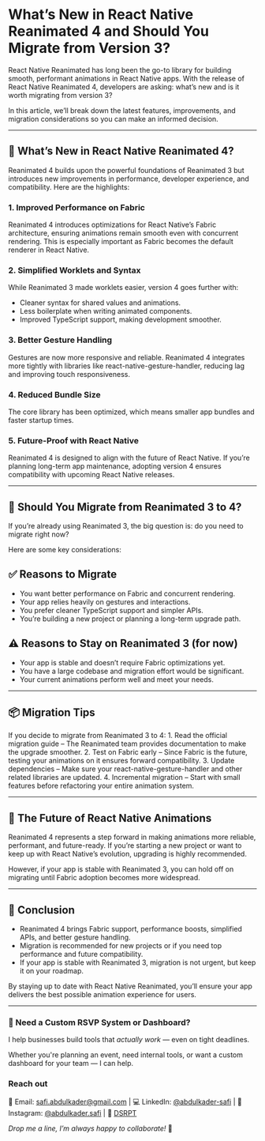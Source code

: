 # What’s New in React Native Reanimated 4 and Should You Migrate from Version 3?

React Native Reanimated has long been the go-to library for building smooth, performant animations in React Native apps. With the release of React Native Reanimated 4, developers are asking: what’s new and is it worth migrating from version 3?

In this article, we’ll break down the latest features, improvements, and migration considerations so you can make an informed decision.

---

## 🚀 What’s New in React Native Reanimated 4?

Reanimated 4 builds upon the powerful foundations of Reanimated 3 but introduces new improvements in performance, developer experience, and compatibility. Here are the highlights:

### 1. Improved Performance on Fabric

Reanimated 4 introduces optimizations for React Native’s Fabric architecture, ensuring animations remain smooth even with concurrent rendering. This is especially important as Fabric becomes the default renderer in React Native.

### 2. Simplified Worklets and Syntax

While Reanimated 3 made worklets easier, version 4 goes further with:

- Cleaner syntax for shared values and animations.
- Less boilerplate when writing animated components.
- Improved TypeScript support, making development smoother.

### 3. Better Gesture Handling

Gestures are now more responsive and reliable. Reanimated 4 integrates more tightly with libraries like react-native-gesture-handler, reducing lag and improving touch responsiveness.

### 4. Reduced Bundle Size

The core library has been optimized, which means smaller app bundles and faster startup times.

### 5. Future-Proof with React Native

Reanimated 4 is designed to align with the future of React Native. If you’re planning long-term app maintenance, adopting version 4 ensures compatibility with upcoming React Native releases.

---

## 🔄 Should You Migrate from Reanimated 3 to 4?

If you’re already using Reanimated 3, the big question is: do you need to migrate right now?

Here are some key considerations:

## ✅ Reasons to Migrate

- You want better performance on Fabric and concurrent rendering.
- Your app relies heavily on gestures and interactions.
- You prefer cleaner TypeScript support and simpler APIs.
- You’re building a new project or planning a long-term upgrade path.

## ⚠️ Reasons to Stay on Reanimated 3 (for now)

- Your app is stable and doesn’t require Fabric optimizations yet.
- You have a large codebase and migration effort would be significant.
- Your current animations perform well and meet your needs.

---

## 📦 Migration Tips

If you decide to migrate from Reanimated 3 to 4: 1. Read the official migration guide – The Reanimated team provides documentation to make the upgrade smoother. 2. Test on Fabric early – Since Fabric is the future, testing your animations on it ensures forward compatibility. 3. Update dependencies – Make sure your react-native-gesture-handler and other related libraries are updated. 4. Incremental migration – Start with small features before refactoring your entire animation system.

---

## 🔮 The Future of React Native Animations

Reanimated 4 represents a step forward in making animations more reliable, performant, and future-ready. If you’re starting a new project or want to keep up with React Native’s evolution, upgrading is highly recommended.

However, if your app is stable with Reanimated 3, you can hold off on migrating until Fabric adoption becomes more widespread.

---

## 📝 Conclusion

- Reanimated 4 brings Fabric support, performance boosts, simplified APIs, and better gesture handling.
- Migration is recommended for new projects or if you need top performance and future compatibility.
- If your app is stable with Reanimated 3, migration is not urgent, but keep it on your roadmap.

By staying up to date with React Native Reanimated, you’ll ensure your app delivers the best possible animation experience for users.

---

### 🤝 Need a Custom RSVP System or Dashboard?

I help businesses build tools that _actually work_ — even on tight deadlines.

Whether you're planning an event, need internal tools, or want a custom dashboard for your team — I can help.

### Reach out

📧 Email: [safi.abdulkader@gmail.com](mailto:safi.abdulkader@gmail.com) | 💻 LinkedIn: [@abdulkader-safi](https://www.linkedin.com/in/abdulkader-safi/) | 📱 Instagram: [@abdulkader.safi](https://www.instagram.com/abdulkader.safi/) | 🏢 [DSRPT](https://www.dsrpt.com.au/kw/contact)

_Drop me a line, I’m always happy to collaborate!_ 🚀
